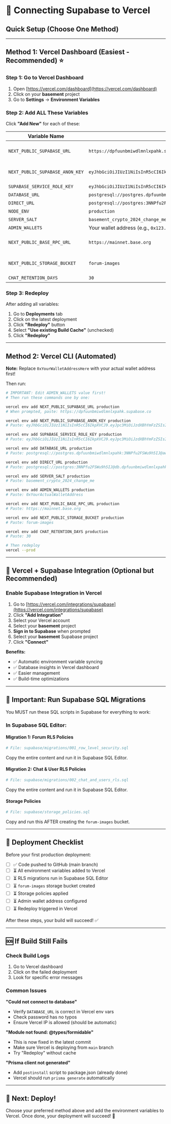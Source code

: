 # 🔗 Connecting Supabase to Vercel

## Quick Setup (Choose One Method)

---

## Method 1: Vercel Dashboard (Easiest - Recommended) ⭐

### Step 1: Go to Vercel Dashboard
1. Open [https://vercel.com/dashboard](https://vercel.com/dashboard)
2. Click on your **basement** project
3. Go to **Settings** → **Environment Variables**

### Step 2: Add ALL These Variables

Click **"Add New"** for each of these:

| Variable Name | Value | Environment |
|---------------|-------|-------------|
| `NEXT_PUBLIC_SUPABASE_URL` | `https://dpfuunbmiwdlmnlxpahk.supabase.co` | Production, Preview, Development |
| `NEXT_PUBLIC_SUPABASE_ANON_KEY` | `eyJhbGciOiJIUzI1NiIsInR5cCI6IkpXVCJ9.eyJpc3MiOiJzdXBhYmFzZSIsInJlZiI6ImRwZnV1bmJtaXdkbG1ubHhwYWhrIiwicm9sZSI6ImFub24iLCJpYXQiOjE3NjAxNzk0OTQsImV4cCI6MjA3NTc1NTQ5NH0.eqfGpQ9BW-nBaTR9pGglbsd26JSZvkJjsyZqZJh2pd0` | Production, Preview, Development |
| `SUPABASE_SERVICE_ROLE_KEY` | `eyJhbGciOiJIUzI1NiIsInR5cCI6IkpXVCJ9.eyJpc3MiOiJzdXBhYmFzZSIsInJlZiI6ImRwZnV1bmJtaXdkbG1ubHhwYWhrIiwicm9sZSI6InNlcnZpY2Vfcm9sZSIsImlhdCI6MTc2MDE3OTQ5NCwiZXhwIjoyMDc1NzU1NDk0fQ.p5BsoZm9edQo7yI60iiT0giJLimOp2zv97Cnsi1wbdA` | Production |
| `DATABASE_URL` | `postgresql://postgres.dpfuunbmiwdlmnlxpahk:3NNPfu2FSWu9h5IJ@aws-0-us-east-1.pooler.supabase.com:6543/postgres?pgbouncer=true` | Production |
| `DIRECT_URL` | `postgresql://postgres:3NNPfu2FSWu9h5IJ@db.dpfuunbmiwdlmnlxpahk.supabase.co:5432/postgres` | Production |
| `NODE_ENV` | `production` | Production |
| `SERVER_SALT` | `basement_crypto_2024_change_me` | Production |
| `ADMIN_WALLETS` | Your wallet address (e.g., `0x123...`) | Production |
| `NEXT_PUBLIC_BASE_RPC_URL` | `https://mainnet.base.org` | Production, Preview, Development |
| `NEXT_PUBLIC_STORAGE_BUCKET` | `forum-images` | Production, Preview, Development |
| `CHAT_RETENTION_DAYS` | `30` | Production |

### Step 3: Redeploy

After adding all variables:
1. Go to **Deployments** tab
2. Click on the latest deployment
3. Click **"Redeploy"** button
4. Select **"Use existing Build Cache"** (unchecked)
5. Click **"Redeploy"**

---

## Method 2: Vercel CLI (Automated)

**Note:** Replace `0xYourWalletAddressHere` with your actual wallet address first!

Then run:

```bash
# IMPORTANT: Edit ADMIN_WALLETS value first!
# Then run these commands one by one:

vercel env add NEXT_PUBLIC_SUPABASE_URL production
# When prompted, paste: https://dpfuunbmiwdlmnlxpahk.supabase.co

vercel env add NEXT_PUBLIC_SUPABASE_ANON_KEY production
# Paste: eyJhbGciOiJIUzI1NiIsInR5cCI6IkpXVCJ9.eyJpc3MiOiJzdXBhYmFzZSIsInJlZiI6ImRwZnV1bmJtaXdkbG1ubHhwYWhrIiwicm9sZSI6ImFub24iLCJpYXQiOjE3NjAxNzk0OTQsImV4cCI6MjA3NTc1NTQ5NH0.eqfGpQ9BW-nBaTR9pGglbsd26JSZvkJjsyZqZJh2pd0

vercel env add SUPABASE_SERVICE_ROLE_KEY production
# Paste: eyJhbGciOiJIUzI1NiIsInR5cCI6IkpXVCJ9.eyJpc3MiOiJzdXBhYmFzZSIsInJlZiI6ImRwZnV1bmJtaXdkbG1ubHhwYWhrIiwicm9sZSI6InNlcnZpY2Vfcm9sZSIsImlhdCI6MTc2MDE3OTQ5NCwiZXhwIjoyMDc1NzU1NDk0fQ.p5BsoZm9edQo7yI60iiT0giJLimOp2zv97Cnsi1wbdA

vercel env add DATABASE_URL production
# Paste: postgresql://postgres.dpfuunbmiwdlmnlxpahk:3NNPfu2FSWu9h5IJ@aws-0-us-east-1.pooler.supabase.com:6543/postgres?pgbouncer=true

vercel env add DIRECT_URL production
# Paste: postgresql://postgres:3NNPfu2FSWu9h5IJ@db.dpfuunbmiwdlmnlxpahk.supabase.co:5432/postgres

vercel env add SERVER_SALT production
# Paste: basement_crypto_2024_change_me

vercel env add ADMIN_WALLETS production
# Paste: 0xYourActualWalletAddress

vercel env add NEXT_PUBLIC_BASE_RPC_URL production
# Paste: https://mainnet.base.org

vercel env add NEXT_PUBLIC_STORAGE_BUCKET production
# Paste: forum-images

vercel env add CHAT_RETENTION_DAYS production
# Paste: 30

# Then redeploy
vercel --prod
```

---

## 🔗 Vercel + Supabase Integration (Optional but Recommended)

### Enable Supabase Integration in Vercel

1. Go to [https://vercel.com/integrations/supabase](https://vercel.com/integrations/supabase)
2. Click **"Add Integration"**
3. Select your Vercel account
4. Select your **basement** project
5. **Sign in to Supabase** when prompted
6. Select your **basement** Supabase project
7. Click **"Connect"**

**Benefits:**
- ✅ Automatic environment variable syncing
- ✅ Database insights in Vercel dashboard
- ✅ Easier management
- ✅ Build-time optimizations

---

## 📝 Important: Run Supabase SQL Migrations

You MUST run these SQL scripts in Supabase for everything to work:

### In Supabase SQL Editor:

#### Migration 1: Forum RLS Policies
```bash
# File: supabase/migrations/001_row_level_security.sql
```
Copy the entire content and run it in Supabase SQL Editor.

#### Migration 2: Chat & User RLS Policies
```bash
# File: supabase/migrations/002_chat_and_users_rls.sql
```
Copy the entire content and run it in Supabase SQL Editor.

#### Storage Policies
```bash
# File: supabase/storage_policies.sql  
```
Copy and run this AFTER creating the `forum-images` bucket.

---

## 🎯 Deployment Checklist

Before your first production deployment:

- [ ] ✅ Code pushed to GitHub (main branch)
- [ ] ⏳ All environment variables added to Vercel
- [ ] ⏳ RLS migrations run in Supabase SQL Editor
- [ ] ⏳ `forum-images` storage bucket created
- [ ] ⏳ Storage policies applied
- [ ] ⏳ Admin wallet address configured
- [ ] ⏳ Redeploy triggered in Vercel

After these steps, your build will succeed! ✅

---

## 🆘 If Build Still Fails

### Check Build Logs
1. Go to Vercel dashboard
2. Click on the failed deployment
3. Look for specific error messages

### Common Issues

**"Could not connect to database"**
- Verify `DATABASE_URL` is correct in Vercel env vars
- Check password has no typos
- Ensure Vercel IP is allowed (should be automatic)

**"Module not found: @types/formidable"**
- This is now fixed in the latest commit
- Make sure Vercel is deploying from `main` branch
- Try "Redeploy" without cache

**"Prisma client not generated"**
- Add `postinstall` script to package.json (already done)
- Vercel should run `prisma generate` automatically

---

## 📱 Next: Deploy!

Choose your preferred method above and add the environment variables to Vercel. Once done, your deployment will succeed! 🎉

